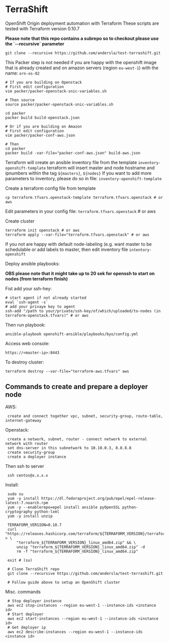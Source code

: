 
# TerraShift
OpenShift Origin deployment automation with Terraform
These scripts are tested with Terraform version 0.10.7

**Please note that this repo contains a subrepo so to checkout please use the ´--recursive´ parameter**

    git clone --recursive https://github.com/andersla/test-terrashift.git

This Packer step is not needed if you are happy with the openshift
image that is already created and on amazon servers (region `eu-west-1`) with the name: `orn-os-02`

    # If you are building on Openstack
    # First edit configuration
    vim packer/packer-openstack-snic-variables.sh

    # Then source
    source packer/packer-openstack-snic-variables.sh

    cd packer
    packer build build-openstack.json

    # Or if you are building on Amazon
    # First edit configuration
    vim packer/packer-conf-aws.json

    # Then
    cd packer
    packer build -var-file="packer-conf-aws.json" build-aws.json

Terraform will create an ansible inventory file from the template `inventory-openshift-template`
terraform will insert master and node hostname and ipnumbers within the tag `${masters}`, `${nodes}`
If you want to add more parameters to inventory, please do so in file: `inventory-openshift-template`

Create a terraform config file from template

    cp terraform.tfvars.openstack-template terraform.tfvars.openstack # or aws

Edit parameters in your config file: `terraform.tfvars.openstack` # or aws

Create cluster

    terraform init openstack # or aws
    terraform apply --var-file="terraform.tfvars.openstack" # or aws

If you not are happy with default node-labeling (e.g. want master to be schedulable or add labels to master,
then edit inventory file `intentory-openshift`

Deploy ansible playbooks:

**OBS please note that it might take up to 20 sek for openssh to start on nodes (from terraform finish)**

Fist add your ssh-hey:

    # start agent if not already started
    eval `ssh-agent -s`
    # add your privaye key to agent
    ssh-add "/path to your/private/ssh-key/of/which/uploaded/to-nodes (in terraform-openstack.tfvars)" # or aws

Then run playbook:

    ansible-playbook openshift-ansible/playbooks/byo/config.yml

Access web console:

    https://<master-ip>:8443

To destroy cluster:

    terraform destroy --var-file="terraform-aws.tfvars" aws

## Commands to create and prepare a deployer node

AWS:

     create and connect together vpc, subnet, security-group, route-table, internet-gateway

Openstack:

     create a network, subnet, router - connect network to external network with router
     set dns-server in this subnetwork to 10.10.0.3, 8.8.8.8
     create security-group
     create a deployer instance

Then ssh to server

     ssh centos@x.x.x.x

Install:

     sudo su
     yum -y install https://dl.fedoraproject.org/pub/epel/epel-release-latest-7.noarch.rpm
     yum -y --enablerepo=epel install ansible pyOpenSSL python-cryptography python-lxml
     yum -y install unzip

     TERRAFORM_VERSION=0.10.7
     curl "https://releases.hashicorp.com/terraform/${TERRAFORM_VERSION}/terraform_${TERRAFORM_VERSION}_linux_amd64.zip" > \
         "terraform_${TERRAFORM_VERSION}_linux_amd64.zip" && \
         unzip "terraform_${TERRAFORM_VERSION}_linux_amd64.zip" -d
         rm -f "terraform_${TERRAFORM_VERSION}_linux_amd64.zip"

     exit # (su)

     # Clone TerraShift repo
     git clone --recursive https://github.com/andersla/test-terrashift.git

     # Follow guide above to setup an OpenShift cluster

Misc. commands

     # Stop deployer instance
     aws ec2 stop-instances --region eu-west-1 --instance-ids <instance id>
     # Start deployer
     aws ec2 start-instances --region eu-west-1 --instance-ids <instance id>
     # Get deployer ip
     aws ec2 describe-instances --region eu-west-1 --instance-ids <instance id>
